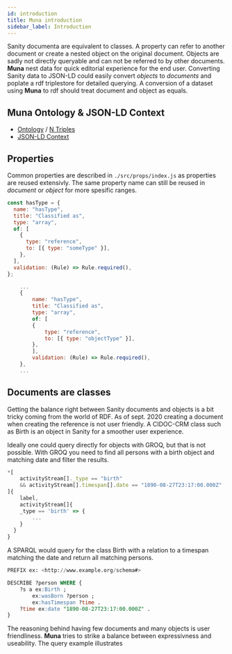 ```yaml
---
id: introduction
title: Muna introduction
sidebar_label: Introduction
---
```


Sanity documenta are equivalent to classes. A property can refer to another document or create a nested object on the original document. Objects are sadly not directly queryable and can not be referred to by other documents. **Muna** nest data for quick editorial experience for the end user. Converting Sanity data to JSON-LD could easily convert _objects_ to _documents_ and poplate a rdf triplestore for detailed querying. A conversion of a dataset using **Muna** to rdf should treat document and object as equals.

## Muna Ontology & JSON-LD Context

- [Ontology](https://muna.xyz/model/0.1/ontology.json.json) / [N Triples](https://muna.xyz/model/0.1/ontology.nt)
- [JSON-LD Context](https://muna.xyz/model/0.1/context.json)

## Properties

Common properties are described in `./src/props/index.js` as properties are reused extensivly. The same property name can still be reused in _document_ or _object_ for more spesific ranges.

```js title="./src/props/index.js"
const hasType = {
  name: "hasType",
  title: "Classified as",
  type: "array",
  of: [
    {
      type: "reference",
      to: [{ type: "someType" }],
    },
  ],
  validation: (Rule) => Rule.required(),
};
```

```js title="./src/documents/madeObject.js"
    ...
    {
        name: "hasType",
        title: "Classified as",
        type: "array",
        of: [
        {
            type: "reference",
            to: [{ type: "objectType" }],
        },
        ],
        validation: (Rule) => Rule.required(),
    },
    ...
```

## Documents are classes

Getting the balance right between Sanity documents and objects is a bit tricky coming from the world of RDF. As of sept. 2020 creating a document when creating the reference is not user friendly. A CIDOC-CRM class such as Birth is an object in Sanity for a smoother user experience.

Ideally one could query directly for objects with GROQ, but that is not possible. With GROQ you need to find all persons with a birth object and matching date and filter the results.

```js title="GROQ"
*[
    activityStream[]._type == "birth"
    && activityStream[].timespan[].date == "1890-08-27T23:17:00.000Z"
]{
    label,
	activityStream[]{
  	_type == 'birth' => {
        ...
    }
  }
}
```

A SPARQL would query for the class Birth with a relation to a timespan matching the date and return all matching persons.

```sql title="SPARQL"
PREFIX ex: <http://www.example.org/schema#>

DESCRIBE ?person WHERE {
    ?s a ex:Birth ;
        ex:wasBorn ?person ;
        ex:hasTimespan ?time .
    ?time ex:date "1890-08-27T23:17:00.000Z" .
}
```

The reasoning behind having few documents and many objects is user friendliness. **Muna** tries to strike a balance between expressivness and useability. The query example illustrates
